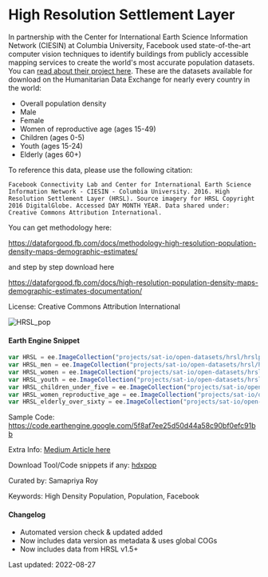 # High Resolution Settlement Layer
In partnership with the Center for International Earth Science Information Network (CIESIN) at Columbia University, Facebook used state-of-the-art computer vision techniques to identify buildings from publicly accessible mapping services to create the world's most accurate population datasets. You can [read about their project here](https://dataforgood.fb.com/tools/population-density-maps/). These are the datasets available for download on the Humanitarian Data Exchange for nearly every country in the world:

* Overall population density
* Male
* Female
* Women of reproductive age (ages 15-49)
* Children (ages 0-5)
* Youth (ages 15-24)
* Elderly (ages 60+)


To reference this data, please use the following citation:

```
Facebook Connectivity Lab and Center for International Earth Science Information Network - CIESIN - Columbia University. 2016. High Resolution Settlement Layer (HRSL). Source imagery for HRSL Copyright 2016 DigitalGlobe. Accessed DAY MONTH YEAR. Data shared under: Creative Commons Attribution International.
```


You can get methodology here:

https://dataforgood.fb.com/docs/methodology-high-resolution-population-density-maps-demographic-estimates/

and step by step download here

https://dataforgood.fb.com/docs/high-resolution-population-density-maps-demographic-estimates-documentation/

License: Creative Commons Attribution International

![HRSL_pop](https://user-images.githubusercontent.com/6677629/110987570-e648c980-8334-11eb-8615-535114fde903.gif)

#### Earth Engine Snippet
```js
var HRSL = ee.ImageCollection("projects/sat-io/open-datasets/hrsl/hrslpop");
var HRSL_men = ee.ImageCollection("projects/sat-io/open-datasets/hrsl/hrsl_men");
var HRSL_women = ee.ImageCollection("projects/sat-io/open-datasets/hrsl/hrsl_women");
var HRSL_youth = ee.ImageCollection("projects/sat-io/open-datasets/hrsl/hrsl_youth");
var HRSL_children_under_five = ee.ImageCollection("projects/sat-io/open-datasets/hrsl/hrsl_children_under_five");
var HRSL_women_reproductive_age = ee.ImageCollection("projects/sat-io/open-datasets/hrsl/hrsl_women_reproductive_age");
var HRSL_elderly_over_sixty = ee.ImageCollection("projects/sat-io/open-datasets/hrsl/hrsl_elderly_over_sixty");
```

Sample Code: https://code.earthengine.google.com/5f8af7ee25d50d44a58c90bf0efc91bb

Extra Info: [Medium Article here](https://medium.com/@samapriyaroy/community-datasets-in-google-earth-engine-an-experiment-b72daa474819)

Download Tool/Code snippets if any: [hdxpop](https://github.com/samapriya/hdxpop)

Curated by: Samapriya Roy

Keywords: High Density Population, Population, Facebook

#### Changelog

* Automated version check & updated added
* Now includes data version as metadata & uses global COGs
* Now includes data from HRSL v1.5+

Last updated: 2022-08-27
